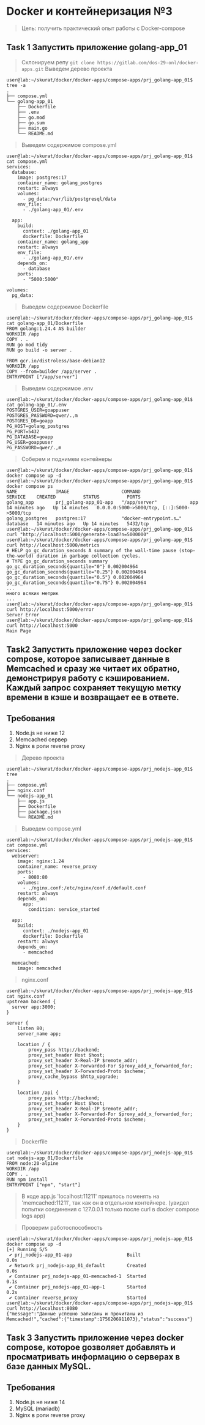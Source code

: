 # Docker и контейнеризация №3
> Цель: получить практический опыт работы c Docker-compose

## Task 1 Запустить приложение golang-app_01
> Склонируем репу `git clone https://gitlab.com/dos-29-onl/docker-apps.git`
> Выведем дерево проекта
```
user@lab:~/skurat/docker/docker-apps/compose-apps/prj_golang-app_01$ tree -a
.
├── compose.yml
└── golang-app_01
    ├── Dockerfile
    ├── .env
    ├── go.mod
    ├── go.sum
    ├── main.go
    └── README.md
```
> Выведем содержимое compose.yml
```
user@lab:~/skurat/docker/docker-apps/compose-apps/prj_golang-app_01$ cat compose.yml
services:
  database:
    image: postgres:17
    container_name: golang_postgres
    restart: always
    volumes:
      - pg_data:/var/lib/postgresql/data
    env_file:
      - ./golang-app_01/.env

  app:
    build:
      context: ./golang-app_01
      dockerfile: Dockerfile
    container_name: golang_app
    restart: always
    env_file:
      - ./golang-app_01/.env
    depends_on:
      - database
    ports:
      - "5000:5000"

volumes:
  pg_data:
```
> Выведем содержимое Dockerfile
```
user@lab:~/skurat/docker/docker-apps/compose-apps/prj_golang-app_01$ cat golang-app_01/Dockerfile
FROM golang:1.24.4 AS builder
WORKDIR /app
COPY . .
RUN go mod tidy
RUN go build -o server .

FROM gcr.io/distroless/base-debian12
WORKDIR /app
COPY --from=builder /app/server .
ENTRYPOINT ["/app/server"]
```
> Выведем содержимое .env
```
user@lab:~/skurat/docker/docker-apps/compose-apps/prj_golang-app_01$ cat golang-app_01/.env
POSTGRES_USER=goappuser
POSTGRES_PASSWORD=qwer/.,m
POSTGRES_DB=goapp
PG_HOST=golang_postgres
PG_PORT=5432
PG_DATABASE=goapp
PG_USER=goappuser
PG_PASSWORD=qwer/.,m
```
> Соберем и поднимем контейнеры
```
user@lab:~/skurat/docker/docker-apps/compose-apps/prj_golang-app_01$ docker compose up -d
user@lab:~/skurat/docker/docker-apps/compose-apps/prj_golang-app_01$ docker compose ps
NAME              IMAGE                   COMMAND                  SERVICE    CREATED          STATUS          PORTS
golang_app        prj_golang-app_01-app   "/app/server"            app        14 minutes ago   Up 14 minutes   0.0.0.0:5000->5000/tcp, [::]:5000->5000/tcp
golang_postgres   postgres:17             "docker-entrypoint.s…"   database   14 minutes ago   Up 14 minutes   5432/tcp
user@lab:~/skurat/docker/docker-apps/compose-apps/prj_golang-app_01$ curl "http://localhost:5000/generate-load?n=5000000"
user@lab:~/skurat/docker/docker-apps/compose-apps/prj_golang-app_01$ curl http://localhost:5000/metrics
# HELP go_gc_duration_seconds A summary of the wall-time pause (stop-the-world) duration in garbage collection cycles.
# TYPE go_gc_duration_seconds summary
go_gc_duration_seconds{quantile="0"} 0.002004964
go_gc_duration_seconds{quantile="0.25"} 0.002004964
go_gc_duration_seconds{quantile="0.5"} 0.002004964
go_gc_duration_seconds{quantile="0.75"} 0.002004964
...
много всяких метрик
...
user@lab:~/skurat/docker/docker-apps/compose-apps/prj_golang-app_01$ curl http://localhost:5000/error
Server Error
user@lab:~/skurat/docker/docker-apps/compose-apps/prj_golang-app_01$ curl http://localhost:5000
Main Page
```
## Task2 Запустить приложение через docker compose, которое записывает данные в Memcached и сразу же читает их обратно, демонстрируя работу с кэшированием. Каждый запрос сохраняет текущую метку времени в кэше и возвращает ее в ответе.

## Требования
1) Node.js не ниже 12
2) Memcached сервер
3) Nginx в роли reverse proxy

> Дерево проекта
```
user@lab:~/skurat/docker/docker-apps/compose-apps/prj_nodejs-app_01$ tree
.
├── compose.yml
├── nginx.conf
└── nodejs-app_01
    ├── app.js
    ├── Dockerfile
    ├── package.json
    └── README.md
```
> Выведем compose.yml
```
user@lab:~/skurat/docker/docker-apps/compose-apps/prj_nodejs-app_01$ cat compose.yml
services:
  webserver:
    image: nginx:1.24
    container_name: reverse_proxy
    ports:
      - 8080:80
    volumes:
      - ./nginx.conf:/etc/nginx/conf.d/default.conf
    restart: always
    depends_on:
      app:
        condition: service_started

  app:
    build:
      context: ./nodejs-app_01
      dockerfile: Dockerfile
    restart: always
    depends_on:
      - memcached

  memcached:
    image: memcached
```
> nginx.conf
```
user@lab:~/skurat/docker/docker-apps/compose-apps/prj_nodejs-app_01$ cat nginx.conf
upstream backend {
  server app:3000;
}

server {
    listen 80;
    server_name app;

    location / {
        proxy_pass http://backend;
        proxy_set_header Host $host;
        proxy_set_header X-Real-IP $remote_addr;
        proxy_set_header X-Forwarded-For $proxy_add_x_forwarded_for;
        proxy_set_header X-Forwarded-Proto $scheme;
        proxy_cache_bypass $http_upgrade;
    }

    location /api {
        proxy_pass http://backend;
        proxy_set_header Host $host;
        proxy_set_header X-Real-IP $remote_addr;
        proxy_set_header X-Forwarded-For $proxy_add_x_forwarded_for;
        proxy_set_header X-Forwarded-Proto $scheme;
    }
}
```
> Dockerfile
```
user@lab:~/skurat/docker/docker-apps/compose-apps/prj_nodejs-app_01$ cat nodejs-app_01/Dockerfile
FROM node:20-alpine
WORKDIR /app
COPY . .
RUN npm install
ENTRYPOINT ["npm", "start"]
```
> В коде app.js 'localhost:11211' пришлось поменять на 'memcached:11211', так как он в отдельном контейнере. (увидел попытки соединения с 127.0.0.1 только после curl в docker compose logs app)

> Проверим работоспособность
```
user@lab:~/skurat/docker/docker-apps/compose-apps/prj_nodejs-app_01$ docker compose up -d
[+] Running 5/5
 ✔ prj_nodejs-app_01-app                    Built                                                                                                                                                      0.0s
 ✔ Network prj_nodejs-app_01_default        Created                                                                                                                                                    0.0s
 ✔ Container prj_nodejs-app_01-memcached-1  Started                                                                                                                                                    0.1s
 ✔ Container prj_nodejs-app_01-app-1        Started                                                                                                                                                    0.2s
 ✔ Container reverse_proxy                  Started
user@lab:~/skurat/docker/docker-apps/compose-apps/prj_nodejs-app_01$ curl http://localhost:8080
{"message":"Данные успешно записаны и прочитаны из Memcached!","cached":{"timestamp":1756206911073},"status":"success"}
```

## Task 3 Запустить приложение через docker compose, которое gозволяет добавлять и просматривать информацию о серверах в базе данных MySQL.
## Требования
1) Node.js не ниже 14
2) MySQL (mariadb)
3) Nginx в роли reverse proxy





